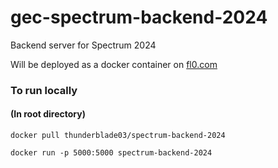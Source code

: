 # gec-spectrum-backend-2024
Backend server for Spectrum 2024


Will be deployed as a docker container on [fl0.com](https://www.fl0.com/)

### To run locally

#### (In root directory)
```docker pull thunderblade03/spectrum-backend-2024```

```docker run -p 5000:5000 spectrum-backend-2024```


